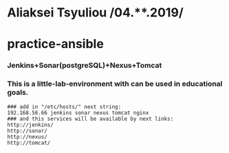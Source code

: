 # Aliaksei Tsyuliou /04.**.2019/

# practice-ansible

### Jenkins+Sonar(postgreSQL)+Nexus+Tomcat
### This is a little-lab-environment with can be used in educational goals.

```
### add in "/etc/hosts/" next string:
192.168.56.66 jenkins sonar nexus tomcat nginx
### and this services will be available by next links:
http://jenkins/
http://sonar/
http://nexus/
http://tomcat/
```
